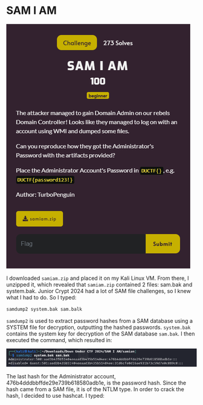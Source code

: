 # SAM I AM

![](../images/sam-i-am-part-1.png)

I downloaded `samiam.zip` and placed it on my Kali Linux VM. From there, I unzipped it, which revealed that `samiam.zip` contained 2 files: sam.bak and system.bak. Junior Crypt 2024 had a lot of SAM file challenges, so I knew what I had to do. So I typed:

```txt
samdump2 system.bak sam.balk
```

`samdump2` is used to extract password hashes from a SAM database using a SYSTEM file for decryption, outputting the hashed passwords. `system.bak` contains the system key for decryption of the SAM database `sam.bak`. I then executed the command, which resulted in:

![](../images/sam-i-am-part-2.png)

The last hash for the Administrator account, 476b4dddbbffde29e739b618580adb1e, is the password hash. Since the hash came from a SAM file, it is of the NTLM type. In order to crack the hash, I decided to use hashcat. I typed:
